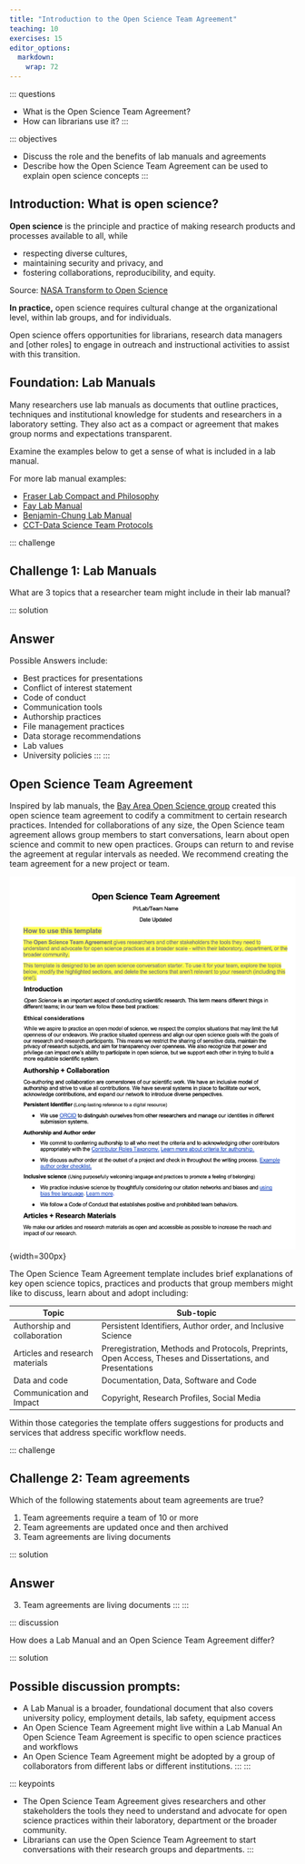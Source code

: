 ```yaml
---
title: "Introduction to the Open Science Team Agreement"
teaching: 10
exercises: 15
editor_options: 
  markdown: 
    wrap: 72
---
```


::: questions
-   What is the Open Science Team Agreement?
-   How can librarians use it?
:::

::: objectives
-   Discuss the role and the benefits of lab manuals and agreements
-   Describe how the Open Science Team Agreement can be used to explain
    open science concepts
:::

## Introduction: What is open science?

**Open science** is the principle and practice of making research
products and processes available to all, while  

-  respecting diverse cultures, 
-  maintaining security and privacy, and 
-  fostering collaborations, reproducibility, and equity. 

Source: [NASA Transform to Open Science](https://nasa.github.io/Transform-to-Open-Science/what-is-open-science/)

**In practice,** open science requires cultural change at the
organizational level, within lab groups, and for individuals.

Open science offers opportunities for librarians, research data managers
and [other roles] to engage in outreach and instructional activities to
assist with this transition.

## Foundation: Lab Manuals

Many researchers use lab manuals as documents that outline practices,
techniques and institutional knowledge for students and researchers in a
laboratory setting. They also act as a compact or agreement that makes
group norms and expectations transparent.

Examine the examples below to get a sense of what is included in a lab
manual.

For more lab manual examples:

-   [Fraser Lab Compact and
    Philosophy](https://fraserlab.com/philosophy/)
-   [Fay Lab Manual](https://thefaylab.github.io/lab-manual/)
-   [Benjamin-Chung Lab Manual](https://jadebc.github.io/lab-manual/)
-   [CCT-Data Science Team Protocols](https://osf.io/tzmhp/wiki/home/)

::: challenge
## Challenge 1: Lab Manuals

What are 3 topics that a researcher team might include in their lab
manual?

::: solution
## Answer

Possible Answers include:

-   Best practices for presentations
-   Conflict of interest statement
-   Code of conduct
-   Communication tools
-   Authorship practices
-   File management practices
-   Data storage recommendations
-   Lab values
-   University policies
:::
:::

## Open Science Team Agreement

Inspired by lab manuals, the [Bay Area Open Science
group](https://bayareaopensciencegroup.github.io/) created this open
science team agreement to codify a commitment to certain research
practices. Intended for collaborations of any size, the Open Science
team agreement allows group members to start conversations, learn about
open science and commit to new open practices. Groups can return to and
revise the agreement at regular intervals as needed. We recommend
creating the team agreement for a new project or team.

![A screenshot of the open science team agreement template that can be accesses in a .docx form via Zenodo](fig/team_agreement_page_1.png){width=300px}

The Open Science Team Agreement template includes brief explanations of
key open science topics, practices and products that group members might
like to discuss, learn about and adopt including:

| Topic                           | Sub-topic                                                                                                   |
|------------------------------------|------------------------------------|
| Authorship and collaboration    | Persistent Identifiers, Author order, and Inclusive Science                                                 |
| Articles and research materials | Preregistration, Methods and Protocols, Preprints, Open Access, Theses and Dissertations, and Presentations |
| Data and code                   | Documentation, Data, Software and Code                                                                      |
| Communication and Impact        | Copyright, Research Profiles, Social Media                                                                  |

Within those categories the template offers suggestions for products and
services that address specific workflow needs.

::: challenge
## Challenge 2: Team agreements

Which of the following statements about team agreements are true?

1.  Team agreements require a team of 10 or more
2.  Team agreements are updated once and then archived
3.  Team agreements are living documents

::: solution
## Answer

3.  Team agreements are living documents
:::
:::

::: discussion

How does a Lab Manual and an Open Science Team Agreement differ?

::: solution
## Possible discussion prompts: 
- A Lab Manual is a broader, foundational document that also covers university policy, employment details, lab safety, equipment access 
- An Open Science Team Agreement might live within a Lab Manual An Open Science Team Agreement is specific to open science practices and workflows 
- An Open Science Team Agreement might be adopted by a group of collaborators from different labs or different institutions.
:::
:::

::: keypoints
- The Open Science Team Agreement gives researchers and other stakeholders the tools they need to understand and advocate for open science practices within their laboratory, department or the broader community.
- Librarians can use the Open Science Team Agreement to start conversations with their research groups and departments.
:::
